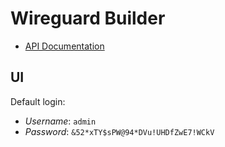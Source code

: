 # Wireguard Builder

* [API Documentation](https://mkapra.github.io/wireguard-builder-rs/wireguard_builder_rs/)

## UI

Default login:

* *Username*: `admin`
* *Password*: `&52*xTY$sPW@94*DVu!UHDfZwE7!WCkV`
